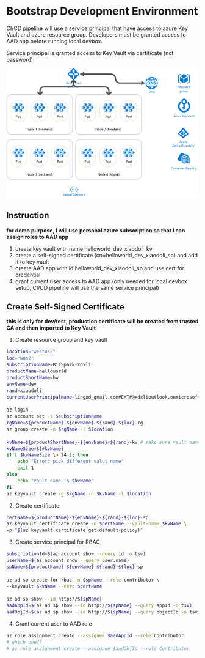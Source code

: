 # Bootstrap Development Environment

CI/CD pipeline will use a service principal that have access to azure Key Vault and azure resource group. Developers must be granted access to AAD app before running local devbox.

Service principal is granted access to Key Vault via certificate (not password).

![layout](env.png)

## Instruction

__for demo purpose, I will use personal azure subscription so that I can assign roles to AAD app__

1. create key vault with name helloworld_dev_xiaodoli_kv
2. create a self-signed certificate (cn=helloworld_dev_xiaodoli_sp) and add it to key vault
3. create AAD app with id helloworld_dev_xiaodoli_sp and use cert for credential
4. grant current user access to AAD app (only needed for local devbox setup, CI/CD pipeline will use the same service principal)

## Create Self-Signed Certificate

__this is only for dev/test, production certificate will be created from trusted CA and then imported to Key Vault__

1. Create resource group and key vault 
``` bash
location="westus2"
loc="wus2"
subscriptionName=BizSpark-xdxli
productName=helloworld
productShortName=hw
envName=dev
rand=xiaodoli
currentUserPrincipalName=lingxd_gmail.com#EXT#@xdxlioutlook.onmicrosoft.com

az login
az account set -s $subscriptionName
rgName=${productName}-${envName}-${rand}-${loc}-rg
az group create -n $rgName -l $location

kvName=${productShortName}-${envName}-${rand}-kv # make sure vault name length <= 24
kvNameSize=${#kvName}
if [ $kvNameSize \> 24 ]; then 
    echo "Error: pick different valut name"
    exit 1
else 
    echo "Vault name is $kvName"
fi
az keyvault create -g $rgName -n $kvName -l $location
```

2. Create certificate
``` bash
certName=${productName}-${envName}-${rand}-${loc}-sp
az keyvault certificate create -n $certName --vault-name $kvName \
-p "$(az keyvault certificate get-default-policy)"

```

3. Create service principal for RBAC
``` bash
subscriptionId=$(az account show --query id -o tsv)
userName=$(az account show --query user.name)
spName=${productName}-${envName}-${rand}-${loc}-sp

az ad sp create-for-rbac -n $spName --role contributor \
--keyvault $kvName --cert $certName 

az ad sp show --id http://${spName}
aadAppId=$(az ad sp show --id http://${spName} --query appId -o tsv)
aadObjId=$(az ad sp show --id http://${spName} --query objectId -o tsv)
```

4. Grant current user to AAD role
``` bash
az role assignment create --assignee $aadAppId --role Contributor
# which one??
# az role assignment create --assignee $aadObjId --role Contributor
```
